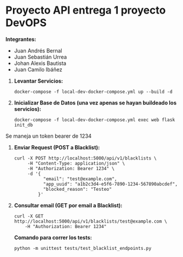 # Proyecto API entrega 1 proyecto DevOPS

**Integrantes:**
* Juan Andrés Bernal
* Juan Sebastián Urrea
* Johan Alexis Bautista
* Juan Camilo Ibáñez 

1.  **Levantar Servicios:**
    ```
    docker-compose -f local-dev-docker-compose.yml up --build -d
    ```

2.  **Inicializar Base de Datos (una vez apenas se hayan buildeado los servicios):**
    ```
    docker-compose -f local-dev-docker-compose.yml exec web flask init_db
    ```

Se maneja un token bearer de 1234


1.  **Enviar Request   (POST a Blacklist):**
    ```
    curl -X POST http://localhost:5000/api/v1/blacklists \
         -H "Content-Type: application/json" \
         -H "Authorization: Bearer 1234" \
         -d '{
               "email": "test@example.com",
               "app_uuid": "a1b2c3d4-e5f6-7890-1234-567890abcdef",
               "blocked_reason": "Testeo"
             }'
    ```

2.  **Consultar email   (GET por email a Blacklist):**
    ```
    curl -X GET http://localhost:5000/api/v1/blacklists/test@example.com \
        -H "Authorization: Bearer 1234"
    ```

    **Comando para correr los tests:**
    ```
    python -m unittest tests/test_blacklist_endpoints.py
    ```


